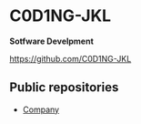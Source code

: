 # C0D1NG-JKL
**Sotfware Develpment**

  https://github.com/C0D1NG-JKL

## Public repositories
- [Company](https://github.com/C0D1NG-JKL/company)

